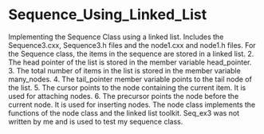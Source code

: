 # Sequence_Using_Linked_List
Implementing the Sequence Class using a linked list. Includes the Sequence3.cxx, Sequence3.h files and the node1.cxx and node1.h files.  For the Sequence class, the items in the sequence are stored in a linked list. 2. The head pointer of the list is stored in the member variable head_pointer. 3. The total number of items in the list is stored in the member variable many_nodes. 4. The tail_pointer member variable points to the tail node of the list. 5. The cursor points to the node containing the current item. It is used for attaching nodes. 6. The precursor points the node before the current node. It is used for inserting nodes. The node class implements the functions of the node class and the linked list toolkit. Seq_ex3 was not written by me and is used to test my sequence class.
